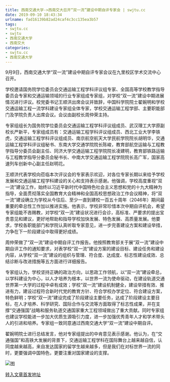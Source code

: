 ```yaml
---
title: 西南交通大学->西南交大召开“双一流”建设中期自评专家会 | swjtu.cc
date: 2019-09-10 18:43:34
urlname: fad16139b82ad24caf4c3cc135ea3b57
tags: 
- swjtu.cc
- swjtu
- 西南交通大学
- 西南交大
categories:
- swjtu.cc
- 西南交通大学
---
```



9月9日，西南交通大学“双一流”建设中期自评专家会议在九里校区学术交流中心召开。

学校邀请国务院学位委员会交通运输工程学科评议组专家、全国高等学校教学指导委员会专家和交通运输领域的行业专家组成专家组，对学校“双一流”建设中期进展情况进行评议。校党委书记王顺洪出席会议并致辞，中国科学院院士翟婉明和学校交通运输工程一流学科建设专家组全体专家，学校交通运输工程学部、主要职能部门及学院负责人出席会议。会议由副校长周仲荣主持。

专家组组长为国务院学位委员会交通运输工程学科评议组成员、武汉理工大学原副校长严新平，专家组成员有：交通运输工程学科评议组成员、西北工业大学李铁虎，交通运输工程学科评议组成员、南京航空航天大学民航学院院长胡明华，交通运输工程学科评议组秘书、东南大学交通学院院长陈峻，教育部航空运输与工程教学指导分委员会副主任、同济大学交通运输工程学院院长凌建明，教育部铁路运输与工程教学指导分委员会秘书长、中南大学交通运输工程学院院长高广军，国家高速列车创新中心副主任赵明花。

王顺洪代表学校向莅临本次评议会的专家表示欢迎，对各位专家长期以来给予学校发展和交通运输工程学科建设的关心和支持表示感谢。他强调，学校高度重视“双一流”建设工作，始终以习近平新时代中国特色社会主义思想和党的十九大精神为指导，全面贯彻落实全国教育大会精神和全国高校思想政治工作会议精神，将“双一流”建设确立为学校从今往后、至少一直到建校一百五十周年（2046年）期间最重要的牵总性工作加以推进实施。他表示，学校非常珍惜本次中期自评机会，希望专家组能不吝赐教，对学校“双一流”建设状况进行会诊，高标准、严要求的提出宝贵意见和建议，更好地帮助和指导学校加快发展、特色发展、高质量发展。他要求，学校各职能部门和学院认真听取专家意见，进一步完善建设方案和建设举措，力争在下一阶段建设中取得更好成绩。

周仲荣做了“双一流”建设中期自评工作报告。他按照教育部关于展“双一流”建设中期自评工作的通知要求，对表学校“双一流”建设方案的建设目标、建设任务和建设内容，从学校“双一流”建设的组织与管理、符合度、达成度、标志性建设成效、总结诊断与改进措施等五方面进行详细报告。

专家组认为，学校坚持正确的政治方向，以思政工作领航，以“双一流”建设牵总，以学科建设为中心，以人才培养为根本，以世界一流为使命驱动，在建设轨道交通世界第一大学的过程中卓有成效；学校“双一流”建设机制健全，建设举措有效、推进有力，建设过程符合新时代党的教育方针、符合学校办学定位、符合建设方案，特色鲜明；学校“双一流”建设完成了阶段建设主要任务，达成了阶段建设主要目标，在人才培养、科学研究、国际合作与交流等方面取得了标志性成果，并在支撑“交通强国”战略和服务轨道交通国家重大工程领域做出了重大贡献。同时专家组也建议学校能进一步加大优质生源吸引力度，进一步加强优秀青年人才和学术带头人的引进和培养。专家组一致同意通过西南交通大学“双一流”建设中期自评。

翟婉明院士进行总结发言，他对专家组提出的中肯意见表示感谢。他认为，在“交通强国”和高铁大发展的背景下，交通运输工程学科在国际舞台上越来越自信，认同度越来越高，来自发达国家的留学生越来越多，但是我们在对标世界一流的同时，更要强调中国特色，更要注重对国家建设的支撑。



![图](https://news.swjtu.edu.cn/upload/201909/10/201909101648342754.jpg)

[转入文章首发地址](https://news.swjtu.edu.cn/shownews-18824.shtml)